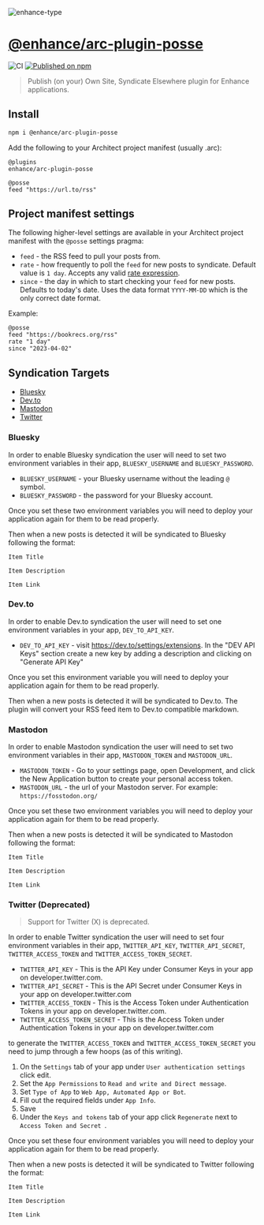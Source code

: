![enhance-type](https://user-images.githubusercontent.com/76308/223593101-1f65f07f-49c4-4a13-9203-4ab4ff72f097.svg)

# [@enhance/arc-plugin-posse](https://www.npmjs.com/package/@enhance/arc-plugin-posse)

![CI](https://github.com/enhance-dev/arc-plugin-posse/actions/workflows/ci.yml/badge.svg)
[![Published on npm](https://img.shields.io/npm/v/@enhance/arc-plugin-posse.svg?logo=npm)](https://www.npmjs.com/package/@enhance/arc-plugin-posse)


> Publish (on your) Own Site, Syndicate Elsewhere plugin for Enhance applications.

## Install

```bash
npm i @enhance/arc-plugin-posse
```

Add the following to your Architect project manifest (usually .arc):

```
@plugins
enhance/arc-plugin-posse

@posse
feed "https://url.to/rss"
```

## Project manifest settings

The following higher-level settings are available in your Architect project manifest with the `@posse` settings pragma:
- `feed` - the RSS feed to pull your posts from.
- `rate` - how frequently to poll the `feed` for new posts to syndicate. Default value is `1 day`. Accepts any valid [rate expression](https://docs.aws.amazon.com/AmazonCloudWatch/latest/events/ScheduledEvents.html#RateExpressions).
- `since` - the day in which to start checking your `feed` for new posts. Defaults to today's date. Uses the data format `YYYY-MM-DD` which is the only correct date format.

Example:

```arc
@posse
feed "https://bookrecs.org/rss"
rate "1 day"
since "2023-04-02"
```

## Syndication Targets

- [Bluesky](#bluesky)
- [Dev.to](#dev.to)
- [Mastodon](#mastodon)
- [Twitter](#twitter)

### Bluesky

In order to enable Bluesky syndication the user will need to set two environment variables in their app, `BLUESKY_USERNAME` and `BLUESKY_PASSWORD`.

- `BLUESKY_USERNAME` - your Bluesky username without the leading `@` symbol.
- `BLUESKY_PASSWORD` - the password for your Bluesky account.

Once you set these two environment variables you will need to deploy your application again for them to be read properly.

Then when a new posts is detected it will be syndicated to Bluesky following the format:

```
Item Title

Item Description

Item Link
```

### Dev.to

In order to enable Dev.to syndication the user will need to set one environment variables in your app, `DEV_TO_API_KEY`.

- `DEV_TO_API_KEY` - visit https://dev.to/settings/extensions. In the "DEV API Keys" section create a new key by adding a description and clicking on "Generate API Key"

Once you set this environment variable you will need to deploy your application again for them to be read properly.

Then when a new posts is detected it will be syndicated to Dev.to. The plugin will convert your RSS feed item to Dev.to compatible markdown.

### Mastodon

In order to enable Mastodon syndication the user will need to set two environment variables in their app, `MASTODON_TOKEN` and `MASTODON_URL`.

- `MASTODON_TOKEN` - Go to your settings page, open Development, and click the New Application button to create your personal access token.
- `MASTODON_URL` - the url of your Mastodon server. For example: `https://fosstodon.org/`

Once you set these two environment variables you will need to deploy your application again for them to be read properly.

Then when a new posts is detected it will be syndicated to Mastodon following the format:

```
Item Title

Item Description

Item Link
```

### Twitter (Deprecated)

> Support for Twitter (X) is deprecated.

In order to enable Twitter syndication the user will need to set four environment variables in their app, `TWITTER_API_KEY`, `TWITTER_API_SECRET`, `TWITTER_ACCESS_TOKEN` and `TWITTER_ACCESS_TOKEN_SECRET`.

- `TWITTER_API_KEY` - This is the API Key under Consumer Keys in your app on developer.twitter.com.
- `TWITTER_API_SECRET` - This is the API Secret under Consumer Keys in your app on developer.twitter.com
- `TWITTER_ACCESS_TOKEN` - This is the Access Token under Authentication Tokens in your app on developer.twitter.com.
- `TWITTER_ACCESS_TOKEN_SECRET` - This is the Access Token under Authentication Tokens in your app on developer.twitter.com

to generate the `TWITTER_ACCESS_TOKEN` and `TWITTER_ACCESS_TOKEN_SECRET` you need to jump through a few hoops (as of this writing).

1. On the `Settings` tab of your app under `User authentication settings` click edit.
2. Set the `App Permissions` to `Read and write and Direct message`.
3. Set `Type of App` to `Web App, Automated App or Bot`.
4. Fill out the required fields under `App Info`.
5. Save
6. Under the `Keys and tokens` tab of your app click `Regenerate` next to `Access Token and Secret `.

Once you set these four environment variables you will need to deploy your application again for them to be read properly.

Then when a new posts is detected it will be syndicated to Twitter following the format:

```
Item Title

Item Description

Item Link
```




